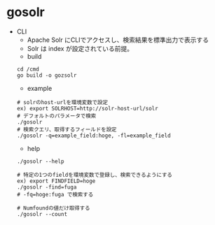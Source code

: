 # gosolr
- CLI
  - Apache Solr にCLIでアクセスし、検索結果を標準出力で表示する
  - Solr は index が設定されている前提。
  - build
  ```
  cd /cmd
  go build -o gozsolr
  ```
  - example
  ```
  # solrのhost-urlを環境変数で設定
  ex) export SOLRHOST=http://solr-host-url/solr
  # デフォルトのパラメータで検索
  ./gosolr
  # 検索クエリ、取得するフィールドを設定
  ./gosolr -q=example_field:hoge, -fl=example_field
  ```
  - help
  ```
  ./gosolr --help

  # 特定の1つのfieldを環境変数で登録し、検索できるようにする
  ex) export FINDFIELD=hoge
  ./gosolr -find=fuga
  # -fq=hoge:fuga で検索する

  # Numfoundの値だけ取得する
  ./gosolr --count
  ```
